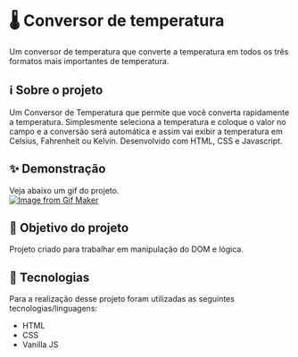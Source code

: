 # 🌡 Conversor de temperatura

 Um conversor de temperatura que converte a temperatura em todos os três formatos mais importantes de temperatura.

## ℹ Sobre o projeto 
Um Conversor de Temperatura que permite que você converta rapidamente a temperatura. Simplesmente seleciona a temperatura e coloque o valor no campo e a conversão será automática e assim vai exibir a temperatura em Celsius, Fahrenheit ou Kelvin. Desenvolvido com HTML, CSS e Javascript.

## ✨ Demonstração    
Veja abaixo um gif do projeto.</br>
[![Image from Gif Maker](https://media.giphy.com/media/GJrmGD7hUFyk5NHH7w/giphy.gif)](https://media0.giphy.com/media/GJrmGD7hUFyk5NHH7w/giphy.gif?cid=790b76118bd5be30ce02cecc8185b92579f9036913f803d9&rid=giphy.gif&ct=g)

## 🎯 Objetivo do projeto
Projeto criado para trabalhar em manipulação do DOM e lógica.

## 🤖 Tecnologias 
Para a realização desse projeto foram utilizadas as seguintes tecnologias/linguagens: 
- HTML
- CSS
- Vanilla JS
